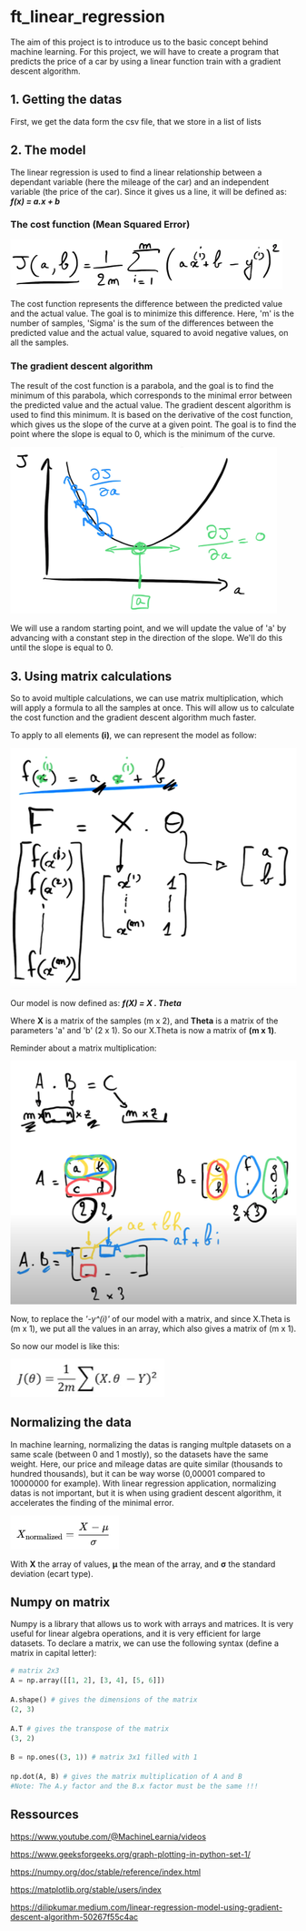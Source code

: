 # ft_linear_regression
The aim of this project is to introduce us to the basic concept behind machine learning. For this project, we will have to create a program that predicts the price of a car by using a linear function train with a gradient descent algorithm.

## 1. Getting the datas

First, we get the data form the csv file, that we store in a list of lists

## 2. The model

The linear regression is used to find a linear relationship between a dependant variable (here the mileage of the car) and an independent variable (the price of the car). Since it gives us a line, it will be defined as:
	***f(x) = a.x + b***

### The cost function (Mean Squared Error)

![alt text](./images/cost_function_squarred_error.png)

The cost function represents the difference between the predicted value and the actual value. The goal is to minimize this difference.
Here, 'm' is the number of samples, 'Sigma' is the sum of the differences between the predicted value and the actual value, squared to avoid negative values, on all the samples.

### The gradient descent algorithm

The result of the cost function is a parabola, and the goal is to find the minimum of this parabola, which corresponds to the minimal error between the predicted value and the actual value.
The gradient descent algorithm is used to find this minimum. It is based on the derivative of the cost function, which gives us the slope of the curve at a given point. The goal is to find the point where the slope is equal to 0, which is the minimum of the curve.

![alt text](./images/gradient_descent_on_mean_squared_error.png)

We will use a random starting point, and we will update the value of 'a' by advancing with a constant step in the direction of the slope. We'll do this until the slope is equal to 0.


## 3. Using matrix calculations

So to avoid multiple calculations, we can use matrix multiplication, which will apply a formula to all the samples at once. This will allow us to calculate the cost function and the gradient descent algorithm much faster.

To apply to all elements **(i)**, we can represent the model as follow:

![alt text](./images/ax+b_as_matrix.png)


Our model is now defined as:
	***f(X) = X . Theta***

Where **X** is a matrix of the samples (m x 2), and **Theta** is a matrix of the parameters 'a' and 'b' (2 x 1). So our X.Theta is now a matrix of **(m x 1)**.

Reminder about a matrix multiplication:

![alt text](./images/matrix_multiplication.png)

Now, to replace the *'-y^(i)'* of our model with a matrix, and since X.Theta is (m x 1), we put all the values in an array, which also gives a matrix of (m x 1).

So now our model is like this:

![alt text](./images/cost_function_matrix.png)

## Normalizing the data

In machine learning, normalizing the datas is ranging multple datasets on a same scale (between 0 and 1 mostly), so the datasets have the same weight.
Here, our price and mileage datas are quite similar (thousands to hundred thousands), but it can be way worse (0,00001 compared to 10000000 for example).
With linear regression application, normalizing datas is not important, but it is when using gradient descent algorithm, it accelerates the finding of the minimal error.

![alt text](./images/standardization_formula.png)

With **X** the array of values, **μ** the mean of the array, and **σ** the standard deviation (ecart type).

## Numpy on matrix

Numpy is a library that allows us to work with arrays and matrices. It is very useful for linear algebra operations, and it is very efficient for large datasets.
To declare a matrix, we can use the following syntax (define a matrix in capital letter):

```python
# matrix 2x3
A = np.array([[1, 2], [3, 4], [5, 6]])

A.shape() # gives the dimensions of the matrix
(2, 3)

A.T # gives the transpose of the matrix
(3, 2)

B = np.ones((3, 1)) # matrix 3x1 filled with 1

np.dot(A, B) # gives the matrix multiplication of A and B
#Note: The A.y factor and the B.x factor must be the same !!!
```

## Ressources

https://www.youtube.com/@MachineLearnia/videos

https://www.geeksforgeeks.org/graph-plotting-in-python-set-1/

https://numpy.org/doc/stable/reference/index.html

https://matplotlib.org/stable/users/index

https://dilipkumar.medium.com/linear-regression-model-using-gradient-descent-algorithm-50267f55c4ac